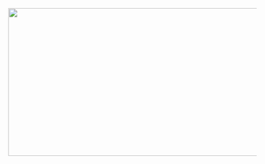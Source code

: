 <a href="https://github.com/devxb/gitanimals">
<img
  src="https://render.gitanimals.org/farms/junho3168"
  width="600"
  height="300"
/>
</a>
